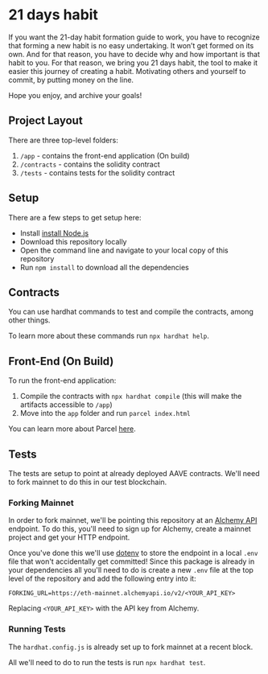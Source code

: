 # 21 days habit

If you want the 21-day habit formation guide to work, you have to recognize that forming a new habit is no easy undertaking. It won’t get formed on its own. And for that reason, you have to decide why and how important is that habit to you.
For that reason, we bring you 21 days habit, the tool to make it easier this journey of creating a habit. Motivating others and yourself to commit, by putting money on the line.

Hope you enjoy, and archive your goals!

## Project Layout

There are three top-level folders:

1. `/app` - contains the front-end application (On build)
2. `/contracts` - contains the solidity contract
3. `/tests` - contains tests for the solidity contract

## Setup

There are a few steps to get setup here:

 - Install [install Node.js](https://nodejs.org/en/)
 - Download this repository locally
 - Open the command line and navigate to your local copy of this repository
 - Run `npm install` to download all the dependencies

## Contracts

You can use hardhat commands to test and compile the contracts, among other things.

To learn more about these commands run `npx hardhat help`.

## Front-End (On Build)

To run the front-end application:

1. Compile the contracts with `npx hardhat compile` (this will make the artifacts accessible to `/app`)
2. Move into the `app` folder and run `parcel index.html`

You can learn more about Parcel [here](https://parceljs.org/).

## Tests

The tests are setup to point at already deployed AAVE contracts. We'll need to fork mainnet to do this in our test blockchain.

### Forking Mainnet

In order to fork mainnet, we'll be pointing this repository at an [Alchemy API](https://alchemyapi.io/) endpoint. To do this, you'll need to sign up for Alchemy, create a mainnet project and get your HTTP endpoint.

Once you've done this we'll use [dotenv](https://www.npmjs.com/package/dotenv) to store the endpoint in a local `.env` file that won't accidentally get committed! Since this package is already in your dependencies all you'll need to do is create a new `.env` file at the top level of the repository and add the following entry into it:

```
FORKING_URL=https://eth-mainnet.alchemyapi.io/v2/<YOUR_API_KEY>
```

Replacing `<YOUR_API_KEY>` with the API key from Alchemy.

### Running Tests

The `hardhat.config.js` is already set up to fork mainnet at a recent block.

All we'll need to do to run the tests is run `npx hardhat test`.
